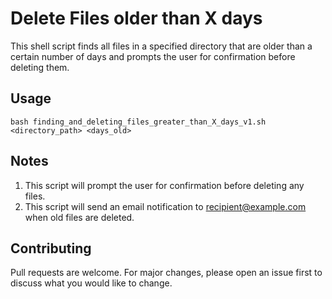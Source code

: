 # Delete Files older than X days

This shell script finds all files in a specified directory that are older than a certain number of days and prompts the user for confirmation before deleting them.

## Usage
```
bash finding_and_deleting_files_greater_than_X_days_v1.sh <directory_path> <days_old>
```

## Notes
1. This script will prompt the user for confirmation before deleting any files.
2. This script will send an email notification to recipient@example.com when old files are deleted.

## Contributing

Pull requests are welcome. For major changes, please open an issue first
to discuss what you would like to change.